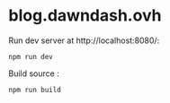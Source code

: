 # blog.dawndash.ovh

Run dev server at http://localhost:8080/: 
```
npm run dev
```


Build source :
```
npm run build
```